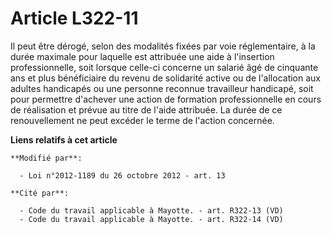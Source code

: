 # Article L322-11

Il peut être dérogé, selon des modalités fixées par voie réglementaire, à la durée maximale pour laquelle est attribuée une
aide à l'insertion professionnelle, soit lorsque celle-ci concerne un salarié âgé de cinquante ans et plus bénéficiaire du
revenu de solidarité active ou de l'allocation aux adultes handicapés ou une personne reconnue travailleur handicapé, soit
pour permettre d'achever une action de formation professionnelle en cours de réalisation et prévue au titre de l'aide
attribuée. La durée de ce renouvellement ne peut excéder le terme de l'action concernée.

**Liens relatifs à cet article**

	**Modifié par**:

	  - Loi n°2012-1189 du 26 octobre 2012 - art. 13

	**Cité par**:

	  - Code du travail applicable à Mayotte. - art. R322-13 (VD)
	  - Code du travail applicable à Mayotte. - art. R322-14 (VD)
